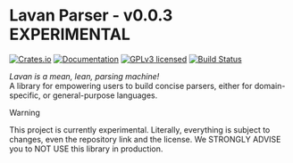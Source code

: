 # Lavan Parser - v0.0.3 EXPERIMENTAL

[![Crates.io][crates-badge]][crates-url]
[![Documentation][docs-badge]][docs-url]
[![GPLv3 licensed][license-badge]][license-url]
[![Build Status][actions-badge]][actions-url]

[crates-badge]: https://img.shields.io/crates/v/lavan.svg
[crates-url]: https://crates.io/crates/lavan
[docs-badge]: https://docs.rs/lavan/badge.svg
[docs-url]: https://docs.rs/lavan
[license-badge]: https://img.shields.io/crates/l/lavan.svg
[license-url]: https://github.com/sabitheotome/lavan/blob/master/LICENSE
[actions-badge]: https://github.com/sabitheotome/lavan/workflows/CI/badge.svg
[actions-url]: https://github.com/sabitheotome/lavan/actions

*Lavan is a mean, lean, parsing machine!*  
A library for empowering users to build concise parsers, either for domain-specific, or general-purpose languages.

> [!WARNING]  
> This project is currently experimental. Literally, everything is subject to changes, even the repository link and the license. We STRONGLY ADVISE you to NOT USE this library in production.
